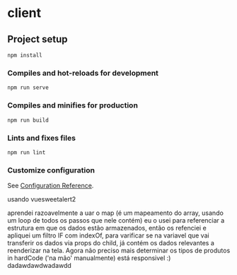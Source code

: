 # client

## Project setup
```
npm install
```

### Compiles and hot-reloads for development
```
npm run serve
```

### Compiles and minifies for production
```
npm run build
```

### Lints and fixes files
```
npm run lint
```

### Customize configuration
See [Configuration Reference](https://cli.vuejs.org/config/).

usando vuesweetalert2

aprendei razoavelmente a uar o map (é um mapeamento do array, usando um loop de todos os passos que nele contém)
eu o usei para referenciar a estrutura em que os dados estão armazenados, então os refenciei e apliquei um filtro IF com indexOf, para varificar se na variavel que vai transferir os dados via props do child, já contém os dados relevantes a reenderizar na tela. Agora não preciso mais determinar os tipos de produtos in hardCode ('na mão' manualmente) está responsivel :)    dadawdawdwadawdd
